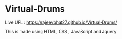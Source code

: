 # Virtual-Drums
Live URL : https://rajeevbhat27.github.io/Virtual-Drums/

This is made using HTML, CSS , JavaScript and Jquery
